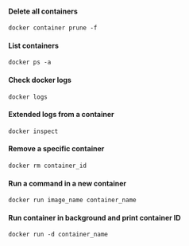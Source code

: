 #### Delete all containers

`docker container prune -f`

#### List containers

`docker ps -a`

#### Check docker logs

`docker logs`

#### Extended logs from a container

`docker inspect`

#### Remove a specific container

`docker rm container_id`

#### Run a command in a new container

`docker run image_name container_name`

#### Run container in background and print container ID

`docker run -d container_name`

